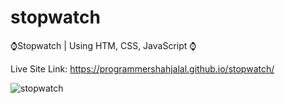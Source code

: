 # stopwatch
⌚Stopwatch | Using HTM, CSS, JavaScript ⌚

Live Site Link: https://programmershahjalal.github.io/stopwatch/

![stopwatch](https://user-images.githubusercontent.com/79104097/134855760-b8c92ae8-3cea-487b-8f16-604b34c29ae4.png)
